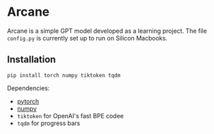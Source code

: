 # Arcane

Arcane is a simple GPT model developed as a learning project. The file `config.py` is currently set up to run on Silicon Macbooks.

## Installation

```
pip install torch numpy tiktoken tqdm
```
Dependencies:

- [pytorch](https://pytorch.org)
- [numpy](https://numpy.org/install/)
-  `tiktoken` for OpenAI's fast BPE codee
-  `tqdm` for progress bars
